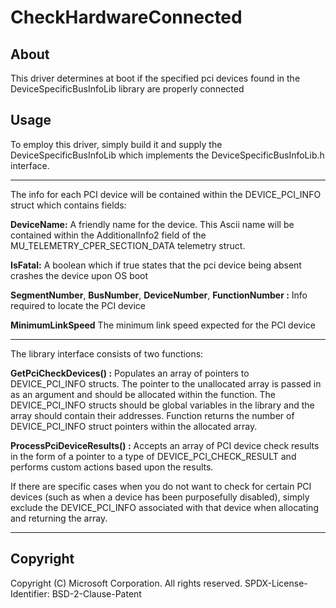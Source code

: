 # CheckHardwareConnected

## About
This driver determines at boot if the specified pci devices found in the DeviceSpecificBusInfoLib library are properly connected

## Usage
To employ this driver, simply build it and supply the DeviceSpecificBusInfoLib which implements the DeviceSpecificBusInfoLib.h interface.

---------------

The info for each PCI device will be contained within the DEVICE_PCI_INFO struct which contains fields:

**DeviceName:** A friendly name for the device. This Ascii name will be contained within the AdditionalInfo2 field of the MU_TELEMETRY_CPER_SECTION_DATA telemetry struct.

**IsFatal:** A boolean which if true states that the pci device being absent crashes the device upon OS boot

**SegmentNumber**, **BusNumber**, **DeviceNumber**, **FunctionNumber :** Info required to locate the PCI device

**MinimumLinkSpeed** The minimum link speed expected for the PCI device

---------------

The library interface consists of two functions:

**GetPciCheckDevices() :** Populates an array of pointers to DEVICE_PCI_INFO structs. The pointer to the unallocated
array is passed in as an argument and should be allocated within the function. The DEVICE_PCI_INFO structs should be
global variables in the library and the array should contain their addresses. Function returns the number of
DEVICE_PCI_INFO struct pointers within the allocated array.

**ProcessPciDeviceResults() :** Accepts an array of PCI device check results in the form of a pointer to a type of
DEVICE_PCI_CHECK_RESULT and performs custom actions based upon the results.

If there are specific cases when you do not want to check for certain PCI devices (such as when a device has been
purposefully disabled), simply exclude the DEVICE_PCI_INFO associated with that device when allocating and returning
the array.

---------------

## Copyright
Copyright (C) Microsoft Corporation. All rights reserved.
SPDX-License-Identifier: BSD-2-Clause-Patent
